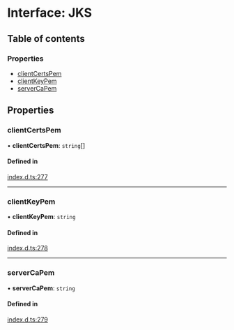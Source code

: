 # Interface: JKS

## Table of contents

### Properties

- [clientCertsPem](JKS.md#clientcertspem)
- [clientKeyPem](JKS.md#clientkeypem)
- [serverCaPem](JKS.md#servercapem)

## Properties

### clientCertsPem

• **clientCertsPem**: `string`[]

#### Defined in

[index.d.ts:277](https://github.com/mostafa/xk6-kafka/blob/main/api-docs/index.d.ts#L277)

---

### clientKeyPem

• **clientKeyPem**: `string`

#### Defined in

[index.d.ts:278](https://github.com/mostafa/xk6-kafka/blob/main/api-docs/index.d.ts#L278)

---

### serverCaPem

• **serverCaPem**: `string`

#### Defined in

[index.d.ts:279](https://github.com/mostafa/xk6-kafka/blob/main/api-docs/index.d.ts#L279)
